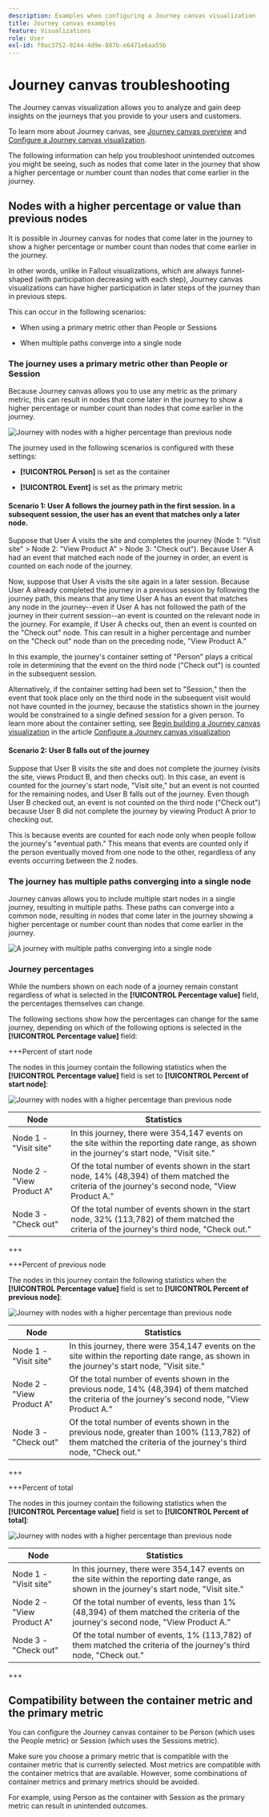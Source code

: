 ```yaml
---
description: Examples when configuring a Journey canvas visualization
title: Journey canvas examples
feature: Visualizations
role: User
exl-id: f0ac3752-9244-4d9e-807b-e6471e6aa55b
---
```

# Journey canvas troubleshooting

The Journey canvas visualization allows you to analyze and gain deep insights on the journeys that you provide to your users and customers. 

To learn more about Journey canvas, see [Journey canvas overview](/help/analysis-workspace/visualizations/journey-canvas/journey-canvas.md) and [Configure a Journey canvas visualization](/help/analysis-workspace/visualizations/journey-canvas/configure-journey-canvas.md).

The following information can help you troubleshoot unintended outcomes you might be seeing, such as nodes that come later in the journey that show a higher percentage or number count than nodes that come earlier in the journey.

## Nodes with a higher percentage or value than previous nodes 

It is possible in Journey canvas for nodes that come later in the journey to show a higher percentage or number count than nodes that come earlier in the journey. 

In other words, unlike in Fallout visualizations, which are always funnel-shaped (with participation decreasing with each step), Journey canvas visualizations can have higher participation in later steps of the journey than in previous steps. 

This can occur in the following scenarios:

* When using a primary metric other than People or Sessions

* When multiple paths converge into a single node

### The journey uses a primary metric other than People or Session

Because Journey canvas allows you to use any metric as the primary metric, this can result in nodes that come later in the journey to show a higher percentage or number count than nodes that come earlier in the journey.

![Journey with nodes with a higher percentage than previous node](assets/journey-canvas-higher-percentage.png)

The journey used in the following scenarios is configured with these settings:

* **[!UICONTROL Person]** is set as the container

* **[!UICONTROL Event]** is set as the primary metric

#### Scenario 1: User A follows the journey path in the first session. In a subsequent session, the user has an event that matches only a later node.

Suppose that User A visits the site and completes the journey (Node 1: "Visit site" > Node 2: "View Product A" > Node 3: "Check out"). Because User A had an event that matched each node of the journey in order, an event is counted on each node of the journey. 

Now, suppose that User A visits the site again in a later session. Because User A already completed the journey in a previous session by following the journey path, this means that any time User A has an event that matches any node in the journey--even if User A has not followed the path of the journey in their current session--an event is counted on the relevant node in the journey. For example, if User A checks out, then an event is counted on the "Check out" node. This can result in a higher percentage and number on the "Check out" node than on the preceding node, "View Product A."

In this example, the journey's container setting of "Person" plays a critical role in determining that the event on the third node ("Check out") is counted in the subsequent session. 

Alternatively, if the container setting had been set to "Session," then the event that took place only on the third node in the subsequent visit would not have counted in the journey, because the statistics shown in the journey would be constrained to a single defined session for a given person. To learn more about the container setting, see [Begin building a Journey canvas visualization](/help/analysis-workspace/visualizations/journey-canvas/configure-journey-canvas.md#begin-building-a-journey-canvas-visualization) in the article [Configure a Journey canvas visualization](/help/analysis-workspace/visualizations/journey-canvas/configure-journey-canvas.md)

<!-- The time allotted for users to move along the path is determined by the container setting. Because "Person" is selected as the container setting in this example, people who followed the journey's path in one session (moving from Node 1 to Node 2 and to Node 3) met the criteria of the journey. On any subsequent visits to the site, any event they have that matches any node on the journey is counted on that node. -->

#### Scenario 2: User B falls out of the journey

Suppose that User B visits the site and does not complete the journey (visits the site, views Product B, and then checks out). In this case, an event is counted for the journey's start node, "Visit site," but an event is not counted for the remaining nodes, and User B falls out of the journey. Even though User B checked out, an event is not counted on the third node ("Check out") because User B did not complete the journey by viewing Product A prior to checking out. 

This is because events are counted for each node only when people follow the journey's "eventual path." This means that events are counted only if the person eventually moved from one node to the other, regardless of any events occurring between the 2 nodes. 

### The journey has multiple paths converging into a single node

Journey canvas allows you to include multiple start nodes in a single journey, resulting in multiple paths. These paths can converge into a common node, resulting in nodes that come later in the journey showing a higher percentage or number count than nodes that come earlier in the journey.

![A journey with multiple paths converging into a single node](assets/journey-canvas-percentage-converge.png)

<!--

The journey used in the following scenarios is configured with the following settings:

* **[!UICONTROL Person]** is set as the container

* **[!UICONTROL Event]** is set as the primary metric

#### Scenario 

When a journey contains multiple paths that converge into a single node, the two paths are combined into the single node using the OR operator. This can result in the

-->

### Journey percentages

While the numbers shown on each node of a journey remain constant regardless of what is selected in the **[!UICONTROL Percentage value]** field, the percentages themselves can change. 

The following sections show how the percentages can change for the same journey, depending on which of the following options is selected in the **[!UICONTROL Percentage value]** field:

+++Percent of start node

The nodes in this journey contain the following statistics when the **[!UICONTROL Percentage value]** field is set to **[!UICONTROL Percent of start node]**:

![Journey with nodes with a higher percentage than previous node](assets/journey-canvas-higher-percentage.png)

|Node | Statistics | 
|---------|----------|
| Node 1 - "Visit site" | In this journey, there were 354,147 events on the site within the reporting date range, as shown in the journey's start node, "Visit site."  | 
| Node 2 - "View Product A" | Of the total number of events shown in the start node, 14% (48,394) of them matched the criteria of the journey's second node, "View Product A."  | 
| Node 3 - "Check out" | Of the total number of events shown in the start node, 32% (113,782) of them matched the criteria of the journey's third node, "Check out."  | 

+++

+++Percent of previous node

The nodes in this journey contain the following statistics when the **[!UICONTROL Percentage value]** field is set to **[!UICONTROL Percent of previous node]**:

![Journey with nodes with a higher percentage than previous node](assets/journey-canvas-percentage-previous.png)

|Node | Statistics | 
|---------|----------|
| Node 1 - "Visit site" | In this journey, there were 354,147 events on the site within the reporting date range, as shown in the journey's start node, "Visit site."  | 
| Node 2 - "View Product A" | Of the total number of events shown in the previous node, 14% (48,394) of them matched the criteria of the journey's second node, "View Product A."  | 
| Node 3 - "Check out" | Of the total number of events shown in the previous node, greater than 100% (113,782) of them matched the criteria of the journey's third node, "Check out."  | 

+++

+++Percent of total

The nodes in this journey contain the following statistics when the **[!UICONTROL Percentage value]** field is set to **[!UICONTROL Percent of total]**:

![Journey with nodes with a higher percentage than previous node](assets/journey-canvas-percentage-total.png)

|Node | Statistics | 
|---------|----------|
| Node 1 - "Visit site" | In this journey, there were 354,147 events on the site within the reporting date range, as shown in the journey's start node, "Visit site."  | 
| Node 2 - "View Product A" | Of the total number of events, less than 1% (48,394) of them matched the criteria of the journey's second node, "View Product A."  | 
| Node 3 - "Check out" | Of the total number of events, 1% (113,782) of them matched the criteria of the journey's third node, "Check out."  | 

+++

## Compatibility between the container metric and the primary metric

You can configure the Journey canvas container to be Person (which uses the People metric) or Session (which uses the Sessions metric).

Make sure you choose a primary metric that is compatible with the container metric that is currently selected. Most metrics are compatible with the container metrics that are available. However, some combinations of container metrics and primary metrics should be avoided.

For example, using Person as the container with Session as the primary metric can result in unintended outcomes.

<!--

## Percentages that exceed 100%

The following configurations can result in nodes that show percentages that exceed 100%:

* When the **[!UICONTROL Percentage value]** field is set to **[!UICONTROL Percent of total]** or **[!UICONTROL Percent of start node]**, and a primary metric is selected that results in less data for the start node than on subsequent nodes.

  For example, if Revenue is selected as the primary metric, and no revenue is being realized on the primary metric, then on any node where revenue is being realized will show as exceeding 100%. 

-->
